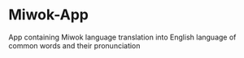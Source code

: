 # Miwok-App
App containing Miwok language translation into English language of common words and their pronunciation
